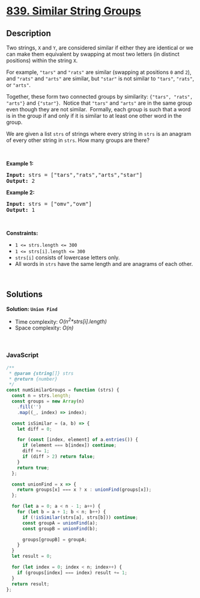 # [839. Similar String Groups](https://leetcode.com/problems/similar-string-groups)

## Description

<div class="elfjS" data-track-load="description_content"><p>Two strings, <code>X</code> and <code>Y</code>, are considered similar if either they are identical or we can make them equivalent by swapping at most two letters (in distinct positions) within the string <code>X</code>.</p>

<p>For example, <code>"tars"</code>&nbsp;and <code>"rats"</code>&nbsp;are similar (swapping at positions <code>0</code> and <code>2</code>), and <code>"rats"</code> and <code>"arts"</code> are similar, but <code>"star"</code> is not similar to <code>"tars"</code>, <code>"rats"</code>, or <code>"arts"</code>.</p>

<p>Together, these form two connected groups by similarity: <code>{"tars", "rats", "arts"}</code> and <code>{"star"}</code>.&nbsp; Notice that <code>"tars"</code> and <code>"arts"</code> are in the same group even though they are not similar.&nbsp; Formally, each group is such that a word is in the group if and only if it is similar to at least one other word in the group.</p>

<p>We are given a list <code>strs</code> of strings where every string in <code>strs</code> is an anagram of every other string in <code>strs</code>. How many groups are there?</p>

<p>&nbsp;</p>
<p><strong class="example">Example 1:</strong></p>

<pre><strong>Input:</strong> strs = ["tars","rats","arts","star"]
<strong>Output:</strong> 2
</pre>

<p><strong class="example">Example 2:</strong></p>

<pre><strong>Input:</strong> strs = ["omv","ovm"]
<strong>Output:</strong> 1
</pre>

<p>&nbsp;</p>
<p><strong>Constraints:</strong></p>

<ul>
	<li><code>1 &lt;= strs.length &lt;= 300</code></li>
	<li><code>1 &lt;= strs[i].length &lt;= 300</code></li>
	<li><code>strs[i]</code> consists of lowercase letters only.</li>
	<li>All words in <code>strs</code> have the same length and are anagrams of each other.</li>
</ul>
</div>

<p>&nbsp;</p>

## Solutions

**Solution: `Union Find`**

- Time complexity: <em>O(n<sup>2</sup>\*strs[i].length)</em>
- Space complexity: <em>O(n)</em>

<p>&nbsp;</p>

### **JavaScript**

```js
/**
 * @param {string[]} strs
 * @return {number}
 */
const numSimilarGroups = function (strs) {
  const n = strs.length;
  const groups = new Array(n)
    .fill('')
    .map((_, index) => index);

  const isSimilar = (a, b) => {
    let diff = 0;

    for (const [index, element] of a.entries()) {
      if (element === b[index]) continue;
      diff += 1;
      if (diff > 2) return false;
    }
    return true;
  };

  const unionFind = x => {
    return groups[x] === x ? x : unionFind(groups[x]);
  };

  for (let a = 0; a < n - 1; a++) {
    for (let b = a + 1; b < n; b++) {
      if (!isSimilar(strs[a], strs[b])) continue;
      const groupA = unionFind(a);
      const groupB = unionFind(b);

      groups[groupB] = groupA;
    }
  }
  let result = 0;

  for (let index = 0; index < n; index++) {
    if (groups[index] === index) result += 1;
  }
  return result;
};
```
